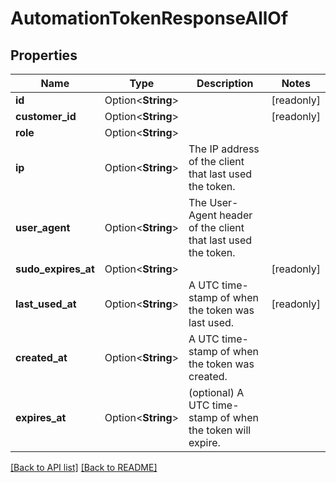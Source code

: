 # AutomationTokenResponseAllOf

## Properties

Name | Type | Description | Notes
------------ | ------------- | ------------- | -------------
**id** | Option<**String**> |  | [readonly]
**customer_id** | Option<**String**> |  | [readonly]
**role** | Option<**String**> |  | 
**ip** | Option<**String**> | The IP address of the client that last used the token. | 
**user_agent** | Option<**String**> | The User-Agent header of the client that last used the token. | 
**sudo_expires_at** | Option<**String**> |  | [readonly]
**last_used_at** | Option<**String**> | A UTC time-stamp of when the token was last used. | [readonly]
**created_at** | Option<**String**> | A UTC time-stamp of when the token was created. | 
**expires_at** | Option<**String**> | (optional) A UTC time-stamp of when the token will expire. | 

[[Back to API list]](../README.md#documentation-for-api-endpoints) [[Back to README]](../README.md)



